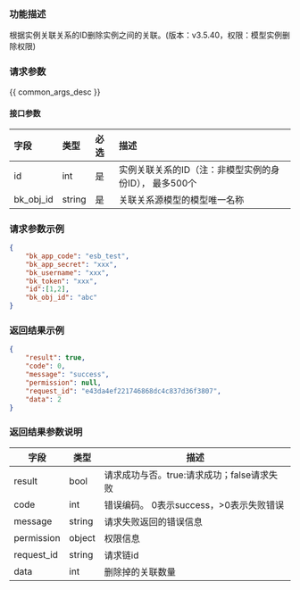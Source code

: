 ### 功能描述

根据实例关联关系的ID删除实例之间的关联。(版本：v3.5.40，权限：模型实例删除权限)

### 请求参数

{{ common_args_desc }}

#### 接口参数

| 字段        | 类型     | 必选 | 描述                              |
|:----------|:-------|:---|:--------------------------------|
| id        | int    | 是  | 实例关联关系的ID（注：非模型实例的身份ID）， 最多500个 |
| bk_obj_id | string | 是  | 关联关系源模型的模型唯一名称                  |

### 请求参数示例

```json
{
    "bk_app_code": "esb_test",
    "bk_app_secret": "xxx",
    "bk_username": "xxx",
    "bk_token": "xxx",
    "id":[1,2],
    "bk_obj_id": "abc"
}
```

### 返回结果示例

```json
{
    "result": true,
    "code": 0,
    "message": "success",
    "permission": null,
    "request_id": "e43da4ef221746868dc4c837d36f3807",
    "data": 2
}
```

### 返回结果参数说明

| 字段         | 类型     | 描述                         |
|------------|--------|----------------------------|
| result     | bool   | 请求成功与否。true:请求成功；false请求失败 |
| code       | int    | 错误编码。 0表示success，>0表示失败错误  |
| message    | string | 请求失败返回的错误信息                |
| permission | object | 权限信息                       |
| request_id | string | 请求链id                      |
| data       | int    | 删除掉的关联数量                   |